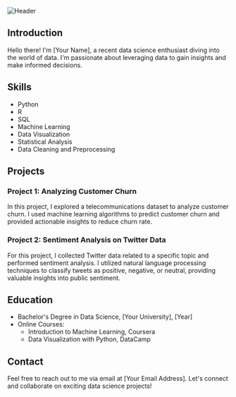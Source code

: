 ![Header]([link_gambar](https://github.com/azzkik/azzkik/blob/main/github-header-image.png?raw=true))

## Introduction
Hello there! I'm [Your Name], a recent data science enthusiast diving into the world of data. I'm passionate about leveraging data to gain insights and make informed decisions.

## Skills
- Python
- R
- SQL
- Machine Learning
- Data Visualization
- Statistical Analysis
- Data Cleaning and Preprocessing

## Projects
### Project 1: Analyzing Customer Churn
In this project, I explored a telecommunications dataset to analyze customer churn. I used machine learning algorithms to predict customer churn and provided actionable insights to reduce churn rate.

### Project 2: Sentiment Analysis on Twitter Data
For this project, I collected Twitter data related to a specific topic and performed sentiment analysis. I utilized natural language processing techniques to classify tweets as positive, negative, or neutral, providing valuable insights into public sentiment.

## Education
- Bachelor's Degree in Data Science, [Your University], [Year]
- Online Courses:
    - Introduction to Machine Learning, Coursera
    - Data Visualization with Python, DataCamp

## Contact
Feel free to reach out to me via email at [Your Email Address]. Let's connect and collaborate on exciting data science projects!
